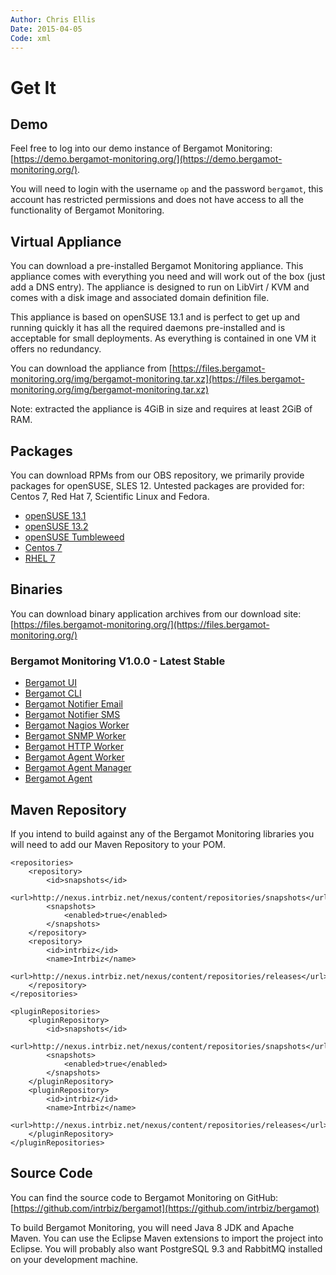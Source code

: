 ```yaml
---
Author: Chris Ellis
Date: 2015-04-05
Code: xml
---
```

# Get It

## Demo

Feel free to log into our demo instance of Bergamot Monitoring: [https://demo.bergamot-monitoring.org/](https://demo.bergamot-monitoring.org/).

You will need to login with the username `op` and the password `bergamot`, this account has 
restricted permissions and does not have access to all the functionality of Bergamot Monitoring.

## Virtual Appliance

You can download a pre-installed Bergamot Monitoring appliance.  This appliance 
comes with everything you need and will work out of the box (just add a DNS 
entry).  The appliance is designed to run on LibVirt / KVM and comes with a disk 
image and associated domain definition file.

This appliance is based on openSUSE 13.1 and is perfect to get up and running 
quickly it has all the required daemons pre-installed and is acceptable for 
small deployments.  As everything is contained in one VM it offers no redundancy.

You can download the appliance from [https://files.bergamot-monitoring.org/img/bergamot-monitoring.tar.xz](https://files.bergamot-monitoring.org/img/bergamot-monitoring.tar.xz)

Note: extracted the appliance is 4GiB in size and requires at least 2GiB of RAM.

## Packages

You can download RPMs from our OBS repository, we primarily provide packages 
for openSUSE, SLES 12.  Untested packages are provided for: Centos 7, Red Hat 7, 
Scientific Linux and Fedora.


* [openSUSE 13.1](http://obs.intrbiz.net:82/Bergamot/openSUSE_13.1/)
* [openSUSE 13.2](http://obs.intrbiz.net:82/Bergamot/openSUSE_13.2/)
* [openSUSE Tumbleweed](http://obs.intrbiz.net:82/Bergamot/openSUSE_Tumbleweed/)
* [Centos 7](http://obs.intrbiz.net:82/Bergamot/CentOS_7/)
* [RHEL 7](http://obs.intrbiz.net:82/Bergamot/RHEL_7/)

## Binaries

You can download binary application archives from our download site: [https://files.bergamot-monitoring.org/](https://files.bergamot-monitoring.org/)

### Bergamot Monitoring V1.0.0 - Latest Stable

* [Bergamot UI](https://files.bergamot-monitoring.org/app/1.0.0/bergamot-ui-1.0.0.app)
* [Bergamot CLI](https://files.bergamot-monitoring.org/app/1.0.0/bergamot-cli-1.0.0.app)
* [Bergamot Notifier Email](https://files.bergamot-monitoring.org/app/1.0.0/bergamot-notification-engine-email-1.0.0.app)
* [Bergamot Notifier SMS](https://files.bergamot-monitoring.org/app/1.0.0/bergamot-notification-engine-sms-1.0.0.app)
* [Bergamot Nagios Worker](https://files.bergamot-monitoring.org/app/1.0.0/bergamot-worker-nagios-1.0.0.app)
* [Bergamot SNMP Worker](https://files.bergamot-monitoring.org/app/1.0.0/bergamot-worker-snmp-1.0.0.app)
* [Bergamot HTTP Worker](https://files.bergamot-monitoring.org/app/1.0.0/bergamot-worker-http-1.0.0.app)
* [Bergamot Agent Worker](https://files.bergamot-monitoring.org/app/1.0.0/bergamot-worker-agent-1.0.0.app)
* [Bergamot Agent Manager](https://files.bergamot-monitoring.org/app/1.0.0/bergamot-agent-manager-1.0.0.app)
* [Bergamot Agent](https://files.bergamot-monitoring.org/app/1.0.0/bergamot-agent-1.0.0.app)

## Maven Repository

If you intend to build against any of the Bergamot Monitoring libraries you will 
need to add our Maven Repository to your POM.

    <repositories>
        <repository>
            <id>snapshots</id>
            <url>http://nexus.intrbiz.net/nexus/content/repositories/snapshots</url>
            <snapshots>
                <enabled>true</enabled>
            </snapshots>
        </repository>
        <repository>
            <id>intrbiz</id>
            <name>Intrbiz</name>
            <url>http://nexus.intrbiz.net/nexus/content/repositories/releases</url>
        </repository>
    </repositories>
    
    <pluginRepositories>
        <pluginRepository>
            <id>snapshots</id>
            <url>http://nexus.intrbiz.net/nexus/content/repositories/snapshots</url>
            <snapshots>
                <enabled>true</enabled>
            </snapshots>
        </pluginRepository>
        <pluginRepository>
            <id>intrbiz</id>
            <name>Intrbiz</name>
            <url>http://nexus.intrbiz.net/nexus/content/repositories/releases</url>
        </pluginRepository>
    </pluginRepositories>

## Source Code

You can find the source code to Bergamot Monitoring on GitHub: [https://github.com/intrbiz/bergamot](https://github.com/intrbiz/bergamot)

To build Bergamot Monitoring, you will need Java 8 JDK and Apache Maven.  You 
can use the Eclipse Maven extensions to import the project into Eclipse.  You 
will probably also want PostgreSQL 9.3 and RabbitMQ installed on your development 
machine.


